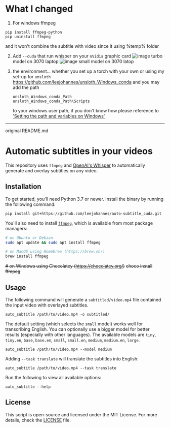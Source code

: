 # What I changed
1. For windows  ffmpeg
```
pip install ffmpeg-python
pip uninstall ffmpeg
```
and it won't combine the subtitle with video
since it using %temp% folder

2. Add `--cuda` that run whisper on your `nVidia` graphic card
![image](https://github.com/user-attachments/assets/c8e24fe9-a0ff-4107-b7a7-c5d0858f9f50)
turbo model on 3070 laptop
![image](https://github.com/user-attachments/assets/77256f49-aadf-476d-8dc9-9fee71251fac)
small model on 3070 latop

3. the environment...
   whether you set up a torch with your own or
   using my set-up for `unsloth`
   https://github.com/leejohannes/unsloth_Windows_conda
   and
   you may add the path
   ```
   unsloth_Windows_conda_Path
   unsloth_Windows_conda_Path\Scripts
   ```
   to your windows user path, if you don't know how please reference to ['Setting the path and variables on Windows'](https://www.google.com/search?q=Setting+the+path+and+variables+on+Windows)



---
original README.md

# Automatic subtitles in your videos

This repository uses `ffmpeg` and [OpenAI's Whisper](https://openai.com/blog/whisper) to automatically generate and overlay subtitles on any video.

## Installation

To get started, you'll need Python 3.7 or newer. Install the binary by running the following command:

    pip install git+https://github.com/leejohannes/auto-subtitle_cuda.git

You'll also need to install [`ffmpeg`](https://ffmpeg.org/), which is available from most package managers:

```bash
# on Ubuntu or Debian
sudo apt update && sudo apt install ffmpeg

# on MacOS using Homebrew (https://brew.sh/)
brew install ffmpeg
```
~~# on Windows using Chocolatey (https://chocolatey.org/)~~
~~choco install ffmpeg~~


## Usage

The following command will generate a `subtitled/video.mp4` file contained the input video with overlayed subtitles.

    auto_subtitle /path/to/video.mp4 -o subtitled/

The default setting (which selects the `small` model) works well for transcribing English. You can optionally use a bigger model for better results (especially with other languages). The available models are `tiny`, `tiny.en`, `base`, `base.en`, `small`, `small.en`, `medium`, `medium.en`, `large`.

    auto_subtitle /path/to/video.mp4 --model medium

Adding `--task translate` will translate the subtitles into English:

    auto_subtitle /path/to/video.mp4 --task translate

Run the following to view all available options:

    auto_subtitle --help

## License

This script is open-source and licensed under the MIT License. For more details, check the [LICENSE](LICENSE) file.
